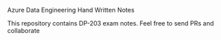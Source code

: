 Azure Data Engineering Hand Written Notes


This repository contains DP-203 exam notes.
Feel free to send PRs and collaborate
